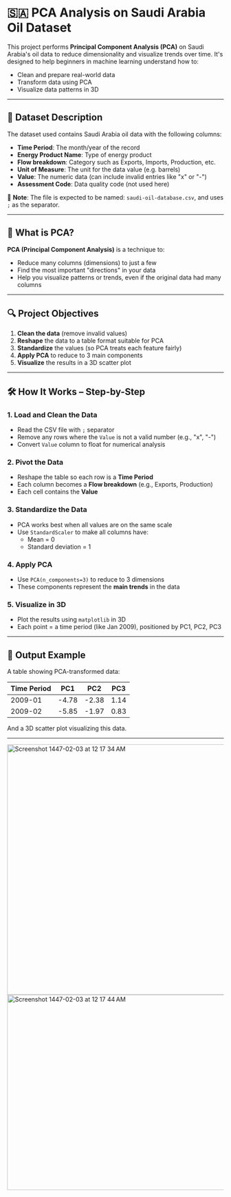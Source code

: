 # 🇸🇦 PCA Analysis on Saudi Arabia Oil Dataset

This project performs **Principal Component Analysis (PCA)** on Saudi Arabia's oil data to reduce dimensionality and visualize trends over time. It's designed to help beginners in machine learning understand how to:

- Clean and prepare real-world data
- Transform data using PCA
- Visualize data patterns in 3D

---

## 📁 Dataset Description

The dataset used contains Saudi Arabia oil data with the following columns:

- **Time Period**: The month/year of the record
- **Energy Product Name**: Type of energy product
- **Flow breakdown**: Category such as Exports, Imports, Production, etc.
- **Unit of Measure**: The unit for the data value (e.g. barrels)
- **Value**: The numeric data (can include invalid entries like "x" or "-")
- **Assessment Code**: Data quality code (not used here)

📝 **Note**: The file is expected to be named: `saudi-oil-database.csv`, and uses `;` as the separator.

---

## 🧠 What is PCA?

**PCA (Principal Component Analysis)** is a technique to:
- Reduce many columns (dimensions) to just a few
- Find the most important "directions" in your data
- Help you visualize patterns or trends, even if the original data had many columns

---

## 🔍 Project Objectives

1. **Clean the data** (remove invalid values)
2. **Reshape** the data to a table format suitable for PCA
3. **Standardize** the values (so PCA treats each feature fairly)
4. **Apply PCA** to reduce to 3 main components
5. **Visualize** the results in a 3D scatter plot

---

## 🛠️ How It Works – Step-by-Step

### 1. Load and Clean the Data
- Read the CSV file with `;` separator
- Remove any rows where the `Value` is not a valid number (e.g., "x", "-")
- Convert `Value` column to float for numerical analysis

### 2. Pivot the Data
- Reshape the table so each row is a **Time Period**
- Each column becomes a **Flow breakdown** (e.g., Exports, Production)
- Each cell contains the **Value**

### 3. Standardize the Data
- PCA works best when all values are on the same scale
- Use `StandardScaler` to make all columns have:
  - Mean = 0
  - Standard deviation = 1

### 4. Apply PCA
- Use `PCA(n_components=3)` to reduce to 3 dimensions
- These components represent the **main trends** in the data

### 5. Visualize in 3D
- Plot the results using `matplotlib` in 3D
- Each point = a time period (like Jan 2009), positioned by PC1, PC2, PC3

---

## 🧪 Output Example

A table showing PCA-transformed data:

| Time Period | PC1      | PC2      | PC3      |
|-------------|----------|----------|----------|
| 2009-01     | -4.78    | -2.38    | 1.14     |
| 2009-02     | -5.85    | -1.97    | 0.83     |

And a 3D scatter plot visualizing this data.

---
<img width="573" height="582" alt="Screenshot 1447-02-03 at 12 17 34 AM" src="https://github.com/user-attachments/assets/3ecb4615-52c2-4ad4-8e1d-965397f3bd80" />

<img width="570" height="454" alt="Screenshot 1447-02-03 at 12 17 44 AM" src="https://github.com/user-attachments/assets/d983ddd6-b61c-4ae0-85b0-ef5e39fc26bc" />


